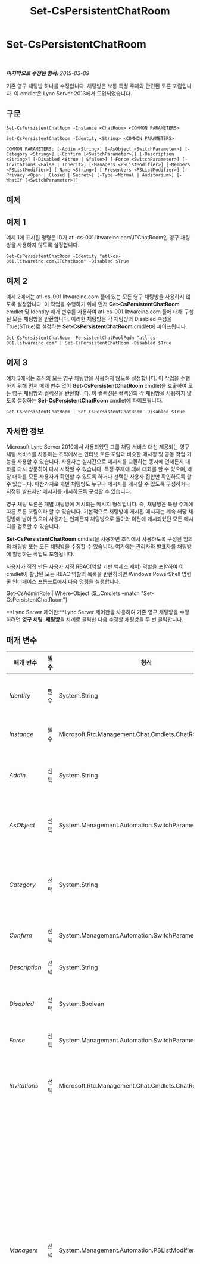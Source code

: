 ﻿---
title: Set-CsPersistentChatRoom
TOCTitle: Set-CsPersistentChatRoom
ms:assetid: 3774931e-74a9-4189-9dde-3baae2293138
ms:mtpsurl: https://technet.microsoft.com/ko-kr/library/JJ204801(v=OCS.15)
ms:contentKeyID: 49303304
ms.date: 08/10/2015
mtps_version: v=OCS.15
ms.translationtype: HT
---

# Set-CsPersistentChatRoom

 

_**마지막으로 수정된 항목:** 2015-03-09_

기존 영구 채팅방 하나를 수정합니다. 채팅방은 보통 특정 주제와 관련된 토론 포럼입니다. 이 cmdlet은 Lync Server 2013에서 도입되었습니다.

## 구문

    Set-CsPersistentChatRoom -Instance <ChatRoom> <COMMON PARAMETERS>

    Set-CsPersistentChatRoom -Identity <String> <COMMON PARAMETERS>

    COMMON PARAMETERS: [-Addin <String>] [-AsObject <SwitchParameter>] [-Category <String>] [-Confirm [<SwitchParameter>]] [-Description <String>] [-Disabled <$true | $false>] [-Force <SwitchParameter>] [-Invitations <False | Inherit>] [-Managers <PSListModifier>] [-Members <PSListModifier>] [-Name <String>] [-Presenters <PSListModifier>] [-Privacy <Open | Closed | Secret>] [-Type <Normal | Auditorium>] [-WhatIf [<SwitchParameter>]]

## 예제

## 예제 1

예제 1에 표시된 명령은 ID가 atl-cs-001.litwareinc.com\\ITChatRoom인 영구 채팅방을 사용하지 않도록 설정합니다.

    Set-CsPersistentChatRoom -Identity "atl-cs-001.litwareinc.com\ITChatRoom" -Disabled $True

## 예제 2

예제 2에서는 atl-cs-001.litwareinc.com 풀에 있는 모든 영구 채팅방을 사용하지 않도록 설정합니다. 이 작업을 수행하기 위해 먼저 **Get-CsPersistentChatRoom** cmdlet 및 Identity 매개 변수를 사용하여 atl-cs-001.litwareinc.com 풀에 대해 구성된 모든 채팅방을 반환합니다. 이러한 채팅방은 각 채팅방의 Disabled 속성을 True($True)로 설정하는 **Set-CsPersistentChatRoom** cmdlet에 파이프됩니다.

    Get-CsPersistentChatRoom -PersistentChatPoolFqdn "atl-cs-001.litwareinc.com" | Set-CsPersistentChatRoom -Disabled $True

## 예제 3

예제 3에서는 조직의 모든 영구 채팅방을 사용하지 않도록 설정합니다. 이 작업을 수행하기 위해 먼저 매개 변수 없이 **Get-CsPersistentChatRoom** cmdlet을 호출하여 모든 영구 채팅방의 컬렉션을 반환합니다. 이 컬렉션은 컬렉션의 각 채팅방을 사용하지 않도록 설정하는 **Set-CsPersistentChatRoom** cmdlet에 파이프됩니다.

    Get-CsPersistentChatRoom | Set-CsPersistentChatRoom -Disabled $True

## 자세한 정보

Microsoft Lync Server 2010에서 사용되었던 그룹 채팅 서비스 대신 제공되는 영구 채팅 서비스를 사용하는 조직에서는 인터넷 토론 포럼과 비슷한 메시징 및 공동 작업 기능을 사용할 수 있습니다. 사용자는 실시간으로 메시지를 교환하는 동시에 언제든지 대화를 다시 방문하여 다시 시작할 수 있습니다. 특정 주제에 대해 대화를 할 수 있으며, 해당 대화를 모든 사용자가 확인할 수 있도록 하거나 선택한 사용자 집합만 확인하도록 할 수 있습니다. 마찬가지로 개별 채팅방도 누구나 메시지를 게시할 수 있도록 구성하거나 지정된 발표자만 메시지를 게시하도록 구성할 수 있습니다.

영구 채팅 토론은 개별 채팅방에 게시되는 메시지 형식입니다. 즉, 채팅방은 특정 주제에 따른 토론 포럼이라 할 수 있습니다. 기본적으로 채팅방에 게시된 메시지는 계속 해당 채팅방에 남아 있으며 사용자는 언제든지 채팅방으로 돌아와 이전에 게시되었던 모든 메시지를 검토할 수 있습니다.

**Set-CsPersistentChatRoom** cmdlet을 사용하면 조직에서 사용하도록 구성된 임의의 채팅방 또는 모든 채팅방을 수정할 수 있습니다. 여기에는 관리자와 발표자를 채팅방에 할당하는 작업도 포함됩니다.

사용자가 직접 만든 사용자 지정 RBAC(역할 기반 액세스 제어) 역할을 포함하여 이 cmdlet이 할당된 모든 RBAC 역할의 목록을 반환하려면 Windows PowerShell 명령줄 인터페이스 프롬프트에서 다음 명령을 실행합니다.

Get-CsAdminRole | Where-Object {$\_.Cmdlets –match "Set-CsPersistentChatRoom"}

**Lync Server 제어판:**Lync Server 제어판을 사용하여 기존 영구 채팅방을 수정하려면 **영구 채팅**, **채팅방**을 차례로 클릭한 다음 수정할 채팅방을 두 번 클릭합니다.

## 매개 변수


<table>
<colgroup>
<col style="width: 25%" />
<col style="width: 25%" />
<col style="width: 25%" />
<col style="width: 25%" />
</colgroup>
<thead>
<tr class="header">
<th>매개 변수</th>
<th>필수</th>
<th>형식</th>
<th>설명</th>
</tr>
</thead>
<tbody>
<tr class="odd">
<td><p><em>Identity</em></p></td>
<td><p>필수</p></td>
<td><p>System.String</p></td>
<td><p>수정할 영구 채팅방의 고유 식별자입니다. 채팅방의 ID는 채팅방이 구성된 영구 채팅 풀과 채팅방의 이름으로 구성됩니다. 예를 들면 다음과 같습니다.</p>
<p>-Identity &quot;atl-gc-001.litwareinc.com\RedmondChatRoom&quot;</p></td>
</tr>
<tr class="even">
<td><p><em>Instance</em></p></td>
<td><p>필수</p></td>
<td><p>Microsoft.Rtc.Management.Chat.Cmdlets.ChatRoom</p></td>
<td><p>개별 매개 변수 값을 설정하는 대신 cmdlet에 개체에 대한 참조를 전달할 수 있습니다.</p></td>
</tr>
<tr class="odd">
<td><p><em>Addin</em></p></td>
<td><p>선택</p></td>
<td><p>System.String</p></td>
<td><p>채팅방과 연결된 영구 채팅 추가 기능(있는 경우)의 이름입니다. 영구 채팅 추가 기능은 영구 채팅 클라이언트 내에 포함할 수 있는 사용자 지정된 웹 페이지입니다. <strong>New-CsPersistentChatAddin</strong> cmdlet을 사용하여 추가 기능을 만들 수 있습니다.</p></td>
</tr>
<tr class="even">
<td><p><em>AsObject</em></p></td>
<td><p>선택</p></td>
<td><p>System.Management.Automation.SwitchParameter</p></td>
<td><p>이 매개 변수를 지정하면 Managers 또는 Presenters 목록에 사용자를 추가하거나 목록에서 사용자를 제거할 때 Active Directory 표시 이름이 사용됩니다. 이 매개 변수를 지정하지 않으면 이러한 목록을 관리할 때 SIP 주소가 사용됩니다.</p></td>
</tr>
<tr class="odd">
<td><p><em>Category</em></p></td>
<td><p>선택</p></td>
<td><p>System.String</p></td>
<td><p>채팅방이 속하는 범주입니다. 예를 들면 다음과 같습니다.</p>
<p>-Category &quot;IT&quot;</p>
<p>지정한 범주가 존재해야 하며, 그렇지 않으면 명령이 실패합니다. 채팅방의 컬렉션인 범주는 <strong>New-CsPersistentChatCategory</strong> cmdlet을 사용하여 만들 수 있습니다.</p></td>
</tr>
<tr class="even">
<td><p><em>Confirm</em></p></td>
<td><p>선택</p></td>
<td><p>System.Management.Automation.SwitchParameter</p></td>
<td><p>명령을 실행하기 전에 확인 메시지를 표시합니다.</p></td>
</tr>
<tr class="odd">
<td><p><em>Description</em></p></td>
<td><p>선택</p></td>
<td><p>System.String</p></td>
<td><p>관리자가 새 채팅방에 대한 추가 정보를 제공할 수 있습니다.</p></td>
</tr>
<tr class="even">
<td><p><em>Disabled</em></p></td>
<td><p>선택</p></td>
<td><p>System.Boolean</p></td>
<td><p>True($True)로 설정하면 새 채팅방이 사용하지 않도록 설정되며 처음 만들 때 사용할 수 없는 상태가 됩니다. 이 매개 변수를 사용하지 않으면 새 채팅방이 사용하도록 설정되며 즉시 사용 가능한 상태가 됩니다.</p></td>
</tr>
<tr class="odd">
<td><p><em>Force</em></p></td>
<td><p>선택</p></td>
<td><p>System.Management.Automation.SwitchParameter</p></td>
<td><p>명령을 실행할 때 발생할 수 있는 심각하지 않은 오류 메시지를 표시하지 않습니다.</p></td>
</tr>
<tr class="even">
<td><p><em>Invitations</em></p></td>
<td><p>선택</p></td>
<td><p>Microsoft.Rtc.Management.Chat.Cmdlets.ChatRoomInvitations</p></td>
<td><p>채팅방 초대를 범주로부터 상속할지 여부를 지정합니다. True로 설정하면 새 채팅방을 만들 때 Members 목록의 사용자가 새 채팅방에 참가하라는 초대를 자동으로 받게 됩니다. False로 설정하면 채팅방에 대해 초대가 사용되지 않습니다. Inherit로 설정하면 채팅방은 해당 범주에 대해 지정된 초대 설정을 사용합니다.</p></td>
</tr>
<tr class="odd">
<td><p><em>Managers</em></p></td>
<td><p>선택</p></td>
<td><p>System.Management.Automation.PSListModifier</p></td>
<td><p>채팅방 구성원 자격을 정의하고 채팅방에 대한 기타 설정을 구성하도록 허용되는 사용자의 목록입니다.</p>
<p>Managers 목록에 새 사용자를 추가하려면 다음과 같은 구문을 사용합니다.</p>
<p>-Managers @{Add=&quot;sip:kenmyer@litwareinc.com&quot;}</p>
<p>다음과 같이 사용자 SIP 주소를 쉼표로 구분하면 여러 사용자를 추가할 수 있습니다.</p>
<p>-Managers @{Add=&quot;sip:kenmyer@litwareinc.com&quot;, &quot;sip:pilar@litwareinc.com&quot;}</p>
<p>Managers 목록에서 사용자를 제거하려면 Remove 메서드를 사용합니다.</p>
<p>-Managers @{Remove=&quot;sip:kenmyer@litwareinc.com&quot;}</p>
<p>Managers 목록에서 모든 사용자를 제거하려면 Managers 속성의 값을 null로 설정합니다.</p>
<p>-Managers $Null</p>
<p>개별 사용자뿐 아니라 전체 OU에 대해서도 이러한 작업을 수행할 수 있습니다. 예를 들어 다음 명령은 IT OU의 모든 사용자를 Managers 목록에 추가합니다.</p>
<p>-Managers @{Add=&quot;OU=IT,DC=litwareinc,DC=com&quot;}</p>
<p>메일 그룹의 모든 사용자를 채팅방 관리자로 지정하려면 해당 메일 그룹의 Active Directory 고유 이름을 사용합니다.</p>
<p>-Managers @{Add=&quot;CN=ChatSupportGroup,OU=IT,DC=litwareinc,DC=com&quot;}</p></td>
</tr>
<tr class="even">
<td><p><em>Members</em></p></td>
<td><p>선택</p></td>
<td><p>System.Management.Automation.PSListModifier</p></td>
<td><p>채팅방 액세스가 허용되는 사용자의 목록입니다. Members 속성이 null이면 채팅방은 해당하는 영구 채팅 범주의 구성원 자격 목록을 상속합니다.</p>
<p>Members 목록에 새 사용자를 추가하려면 다음과 같은 구문을 사용합니다.</p>
<p>-Members @{Add=&quot;sip:kenmyer@litwareinc.com&quot;}</p>
<p>다음과 같이 사용자 SIP 주소를 쉼표로 구분하면 여러 사용자를 추가할 수 있습니다.</p>
<p>-Members @{Add=&quot;sip:kenmyer@litwareinc.com&quot;, &quot;sip:pilar@litwareinc.com&quot;}</p>
<p>Members 목록에서 사용자를 제거하려면 Remove 메서드를 사용합니다.</p>
<p>-Members @{Remove=&quot;sip:kenmyer@litwareinc.com&quot;}</p>
<p>Members 목록에서 모든 사용자를 제거하려면 Members 속성의 값을 null로 설정합니다.</p>
<p>-Members $Null</p>
<p>개별 사용자뿐 아니라 전체 OU에 대해서도 이러한 작업을 수행할 수 있습니다. 예를 들어 다음 명령은 IT OU의 모든 사용자를 Members 목록에 추가합니다.</p>
<p>-Members @{Add=&quot;OU=IT,DC=litwareinc,DC=com&quot;}</p>
<p>메일 그룹의 모든 사용자를 채팅방 구성원으로 지정하려면 해당 메일 그룹의 Active Directory 고유 이름을 사용합니다.</p>
<p>-Members @{Add=&quot;CN=ChatSupportGroup,OU=IT,DC=litwareinc,DC=com&quot;}</p></td>
</tr>
<tr class="odd">
<td><p><em>Name</em></p></td>
<td><p>선택</p></td>
<td><p>System.String</p></td>
<td><p>영구 채팅방의 이름입니다. 이름은 각 영구 채팅 풀에서 고유해야 합니다.</p></td>
</tr>
<tr class="even">
<td><p><em>Presenters</em></p></td>
<td><p>선택</p></td>
<td><p>System.Management.Automation.PSListModifier</p></td>
<td><p>강당 채팅방에서 메시지 게시가 허용되는 사용자의 목록입니다.</p>
<p>Presenters 목록에 새 사용자를 추가하려면 다음과 같은 구문을 사용합니다.</p>
<p>-Presenters @{Add=&quot;sip:kenmyer@litwareinc.com&quot;}</p>
<p>다음과 같이 사용자 SIP 주소를 쉼표로 구분하면 여러 사용자를 추가할 수 있습니다.</p>
<p>-Presenters @{Add=&quot;sip:kenmyer@litwareinc.com&quot;, &quot;sip:pilar@litwareinc.com&quot;}</p>
<p>Presenters 목록에서 사용자를 제거하려면 Remove 메서드를 사용합니다.</p>
<p>-Presenters @{Remove=&quot;sip:kenmyer@litwareinc.com&quot;}</p>
<p>Presenters 목록에서 모든 사용자를 제거하려면 Presenters 속성의 값을 null로 설정합니다.</p>
<p>-Presenters $Null</p>
<p>개별 사용자뿐 아니라 전체 OU에 대해서도 이러한 작업을 수행할 수 있습니다. 예를 들어 다음 명령은 IT OU의 모든 사용자를 Presenters 목록에 추가합니다.</p>
<p>-Presenters @{Add=&quot;OU=IT,DC=litwareinc,DC=com&quot;}</p>
<p>메일 그룹의 모든 사용자를 채팅방 발표자로 지정하려면 해당 메일 그룹의 Active Directory 고유 이름을 사용합니다.</p>
<p>-Presenters @{Add=&quot;CN=ChatSupportGroup,OU=IT,DC=litwareinc,DC=com&quot;}</p></td>
</tr>
<tr class="odd">
<td><p><em>Privacy</em></p></td>
<td><p>선택</p></td>
<td><p>Microsoft.Rtc.Management.Chat.Cmdlets.ChatRoomPrivacy</p></td>
<td><p>채팅방의 개인 정보 설정입니다. 사용 가능한 값은 다음과 같습니다.</p>
<p>* Open(모든 사용자가 디렉터리 검색을 수행하여 채팅방을 찾을 수 있으며 누구나 채팅방 활동에 참가할 수 있음)</p>
<p>* Secret(채팅방 구성원만이 디렉터리 검색을 수행하여 채팅방을 찾을 수 있으며 구성원만이 채팅방 활동에 참가할 수 있음)</p>
<p>* Closed(모든 사용자가 디렉터리 검색을 수행하여 채팅방을 찾을 수는 있지만 구성원만이 채팅방 활동에 참가할 수 있음)</p></td>
</tr>
<tr class="even">
<td><p><em>Type</em></p></td>
<td><p>선택</p></td>
<td><p>Microsoft.Rtc.Management.Chat.Cmdlets.ChatRoomType</p></td>
<td><p>채팅방이 일반 채팅방(모든 구성원이 메시지를 게시할 수 있음)으로 구성되는지 아니면 강당(발표자만 메시지를 게시할 수 있음)으로 구성되는지를 지정합니다. 예를 들면 다음과 같습니다.</p>
<p>-Type &quot;Auditorium&quot;</p>
<p>기본값은 Normal입니다.</p></td>
</tr>
<tr class="odd">
<td><p><em>WhatIf</em></p></td>
<td><p>선택</p></td>
<td><p>System.Management.Automation.SwitchParameter</p></td>
<td><p>명령을 실제로 실행하지 않고도 명령이 실행될 경우 발생할 수 있는 현상을 설명합니다.</p></td>
</tr>
</tbody>
</table>


## 입력 형식

**Set-CsPersistentChatRoom** cmdlet은 Microsoft.Rtc.Management.PersistentChat.Cmdlets.ChatRoomObject 개체의 파이프라인된 인스턴스를 허용합니다.

## 반환 형식

없음. 대신 **Set-CsPersistentChatRoom** cmdlet은 Microsoft.Rtc.Management.PersistentChat.Cmdlets.ChatRoomObject 개체의 기존 인스턴스를 수정합니다.

## 참고 항목

#### 기타 리소스

[Clear-CsPersistentChatRoom](clear-cspersistentchatroom.md)  
[Get-CsPersistentChatRoom](get-cspersistentchatroom.md)  
[New-CsPersistentChatRoom](new-cspersistentchatroom.md)  
[Remove-CsPersistentChatRoom](remove-cspersistentchatroom.md)

